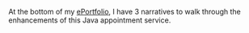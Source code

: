 At the bottom of my [ePortfolio](https://herpa121.github.io/James-Moore-CS-Portfolio/), I have 3 narratives to walk through the enhancements of this Java appointment service. 
